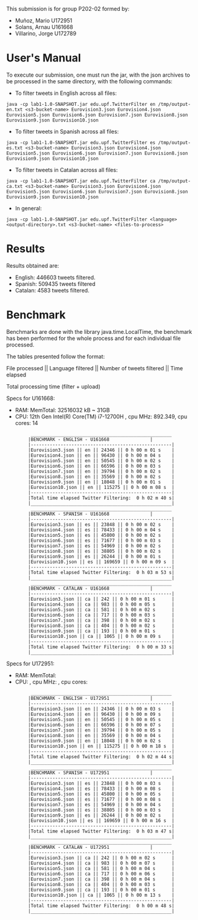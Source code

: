 This submission is for group P202-02 formed by:
- Muñoz, Mario U172951
- Solans, Arnau U161668
- Villarino, Jorge U172789

# User's Manual

To execute our submission, one must run the jar, with the json archives to be processed in the same directory, with the following commands:

- To filter tweets in English across all files:

```
java -cp lab1-1.0-SNAPSHOT.jar edu.upf.TwitterFilter en /tmp/output-en.txt <s3-bucket-name> Eurovision3.json Eurovision4.json Eurovision5.json Eurovision6.json Eurovision7.json Eurovision8.json Eurovision9.json Eurovision10.json
```

- To filter tweets in Spanish across all files:

```
java -cp lab1-1.0-SNAPSHOT.jar edu.upf.TwitterFilter es /tmp/output-es.txt <s3-bucket-name> Eurovision3.json Eurovision4.json Eurovision5.json Eurovision6.json Eurovision7.json Eurovision8.json Eurovision9.json Eurovision10.json
```

- To filter tweets in Catalan across all files:

```
java -cp lab1-1.0-SNAPSHOT.jar edu.upf.TwitterFilter ca /tmp/output-ca.txt <s3-bucket-name> Eurovision3.json Eurovision4.json Eurovision5.json Eurovision6.json Eurovision7.json Eurovision8.json Eurovision9.json Eurovision10.json
```
- In general:

```
java -cp lab1-1.0-SNAPSHOT.jar edu.upf.TwitterFilter <language> <output-directory>.txt <s3-bucket-name> <files-to-process>
```


# Results

Results obtained are:
- English: 446603 tweets filtered.
- Spanish: 509435 tweets filtered
- Catalan: 4583 tweets filtered.


# Benchmark

Benchmarks are done with the library java.time.LocalTime, the benchmark has been performed for the whole process and for each individual file processed.

The tables presented follow the format:

File processed || Language filtered || Number of tweets filtered || Time elapsed

Total processing time (filter + upload)


Specs for U161668:
-	RAM: MemTotal: 32516032 kB ~ 31GB
-	CPU: 12th Gen Intel(R) Core(TM) i7-12700H , cpu MHz: 892.349, cpu cores: 14

```
         ____________________________________________________
        |BENCHMARK - ENGLISH - U161668			     |
        |----------------------------------------------------|
        |Eurovision3.json || en || 24346 || 0 h 00 m 01 s    |
        |Eurovision4.json || en || 96430 || 0 h 00 m 04 s    |
        |Eurovision5.json || en || 50545 || 0 h 00 m 02 s    |
        |Eurovision6.json || en || 66596 || 0 h 00 m 03 s    |
        |Eurovision7.json || en || 39794 || 0 h 00 m 02 s    |
        |Eurovision8.json || en || 35569 || 0 h 00 m 02 s    |
        |Eurovision9.json || en || 18048 || 0 h 00 m 01 s    |
        |Eurovision10.json || en || 115275 || 0 h 00 m 08 s  |
        |----------------------------------------------------|
        |Total time elapsed Twitter Filtering:  0 h 02 m 40 s|
        |____________________________________________________|
         ____________________________________________________
        |BENCHMARK - SPANISH - U161668			     |
        |----------------------------------------------------|
        |Eurovision3.json || es || 23848 || 0 h 00 m 02 s    |
        |Eurovision4.json || es || 78433 || 0 h 00 m 04 s    |
        |Eurovision5.json || es || 45800 || 0 h 00 m 02 s    |
        |Eurovision6.json || es || 71677 || 0 h 00 m 03 s    |
        |Eurovision7.json || es || 54969 || 0 h 00 m 02 s    |
        |Eurovision8.json || es || 38805 || 0 h 00 m 02 s    |
        |Eurovision9.json || es || 26244 || 0 h 00 m 01 s    |
        |Eurovision10.json || es || 169659 || 0 h 00 m 09 s  |
        |----------------------------------------------------|
        |Total time elapsed Twitter Filtering:  0 h 03 m 53 s|
        |____________________________________________________|
         ____________________________________________________
        |BENCHMARK - CATALAN - U161668			     |
        |----------------------------------------------------|
        |Eurovision3.json || ca || 242 || 0 h 00 m 01 s      |
        |Eurovision4.json || ca || 983 || 0 h 00 m 05 s      |
        |Eurovision5.json || ca || 581 || 0 h 00 m 02 s      |
        |Eurovision6.json || ca || 717 || 0 h 00 m 03 s      |
        |Eurovision7.json || ca || 398 || 0 h 00 m 02 s      |
        |Eurovision8.json || ca || 404 || 0 h 00 m 02 s      |
        |Eurovision9.json || ca || 193 || 0 h 00 m 01 s      |
        |Eurovision10.json || ca || 1065 || 0 h 00 m 09 s    |
        |----------------------------------------------------|
        |Total time elapsed Twitter Filtering:  0 h 00 m 33 s|
        |____________________________________________________|
```

Specs for U172951:
-	RAM: MemTotal: 
-	CPU:  , cpu MHz: , cpu cores: 

```
         ____________________________________________________
        |BENCHMARK - ENGLISH - U172951			     |
        |----------------------------------------------------|
        |Eurovision3.json || en || 24346 || 0 h 00 m 03 s    |
        |Eurovision4.json || en || 96430 || 0 h 00 m 09 s    |
        |Eurovision5.json || en || 50545 || 0 h 00 m 05 s    |
        |Eurovision6.json || en || 66596 || 0 h 00 m 07 s    |
        |Eurovision7.json || en || 39794 || 0 h 00 m 05 s    |
        |Eurovision8.json || en || 35569 || 0 h 00 m 04 s    |
        |Eurovision9.json || en || 18048 || 0 h 00 m 02 s    |
        |Eurovision10.json || en || 115275 || 0 h 00 m 18 s  |
        |----------------------------------------------------|
        |Total time elapsed Twitter Filtering:  0 h 02 m 44 s|
        |____________________________________________________|
         ____________________________________________________
        |BENCHMARK - SPANISH - U172951			     |
        |----------------------------------------------------|
        |Eurovision3.json || es || 23848 || 0 h 00 m 03 s    |
        |Eurovision4.json || es || 78433 || 0 h 00 m 08 s    |
        |Eurovision5.json || es || 45800 || 0 h 00 m 05 s    |
        |Eurovision6.json || es || 71677 || 0 h 00 m 08 s    |
        |Eurovision7.json || es || 54969 || 0 h 00 m 04 s    |
        |Eurovision8.json || es || 38805 || 0 h 00 m 03 s    |
        |Eurovision9.json || es || 26244 || 0 h 00 m 02 s    |
        |Eurovision10.json || es || 169659 || 0 h 00 m 16 s  |
        |----------------------------------------------------|
        |Total time elapsed Twitter Filtering:  0 h 03 m 47 s|
        |____________________________________________________|
         ____________________________________________________
        |BENCHMARK - CATALAN - U172951			     |
        |----------------------------------------------------|
        |Eurovision3.json || ca || 242 || 0 h 00 m 02 s      |
        |Eurovision4.json || ca || 983 || 0 h 00 m 07 s      |
        |Eurovision5.json || ca || 581 || 0 h 00 m 04 s      |
        |Eurovision6.json || ca || 717 || 0 h 00 m 06 s      |
        |Eurovision7.json || ca || 398 || 0 h 00 m 04 s      |
        |Eurovision8.json || ca || 404 || 0 h 00 m 03 s      |
        |Eurovision9.json || ca || 193 || 0 h 00 m 01 s      |
        |Eurovision10.json || ca || 1065 || 0 h 00 m 13 s    |
        |----------------------------------------------------|
        |Total time elapsed Twitter Filtering:  0 h 00 m 48 s|
        |____________________________________________________|
```
